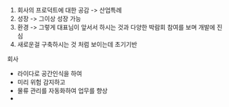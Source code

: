 1. 회사의 프로덕트에 대한 공감 -> 산업특례
2. 성장 -> 그이상 성장 가능
2. 환경 -> 그렇게 대표님이 앞서서 하시는 것과 다양한 박람회 참여를 보며 개발에 진심
3. 새로운걸 구축하시는 것 처럼 보이는데 초기기반

회사
- 라이다로 공간인식을 하여 
- 미리 위험 감지하고
- 물류 관리를 자동화하여 업무를 향상
- 